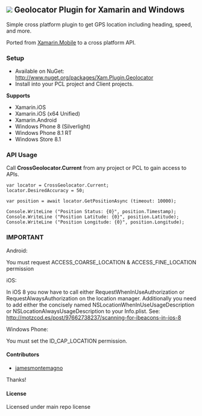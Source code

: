 ## ![](http://www.refractored.com/images/plugin_icon_geolocator.png) Geolocator Plugin for Xamarin and Windows

Simple cross platform plugin to get GPS location including heading, speed, and more.

Ported from [Xamarin.Mobile](http://www.github.com/xamarin/xamarin.mobile) to a cross platform API.

### Setup
* Available on NuGet: http://www.nuget.org/packages/Xam.Plugin.Geolocator
* Install into your PCL project and Client projects.

**Supports**
* Xamarin.iOS
* Xamarin.iOS (x64 Unified)
* Xamarin.Android
* Windows Phone 8 (Silverlight)
* Windows Phone 8.1 RT
* Windows Store 8.1


### API Usage

Call **CrossGeolocator.Current** from any project or PCL to gain access to APIs.

```
var locator = CrossGeolocator.Current;
locator.DesiredAccuracy = 50;

var position = await locator.GetPositionAsync (timeout: 10000);

Console.WriteLine ("Position Status: {0}", position.Timestamp);
Console.WriteLine ("Position Latitude: {0}", position.Latitude);
Console.WriteLine ("Position Longitude: {0}", position.Longitude);
```

### **IMPORTANT**
Android:

You must request ACCESS_COARSE_LOCATION & ACCESS_FINE_LOCATION permission

iOS:

In iOS 8 you now have to call either RequestWhenInUseAuthorization or RequestAlwaysAuthorization on the location manager. Additionally you need to add either the concisely named NSLocationWhenInUseUsageDescription or NSLocationAlwaysUsageDescription to your Info.plist. 
See:  http://motzcod.es/post/97662738237/scanning-for-ibeacons-in-ios-8

Windows Phone:

You must set the ID_CAP_LOCATION permission.

#### Contributors
* [jamesmontemagno](https://github.com/jamesmontemagno)

Thanks!

#### License
Licensed under main repo license
